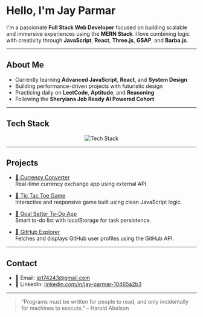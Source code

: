 # Hello, I'm Jay Parmar

I'm a passionate **Full Stack Web Developer** focused on building scalable and immersive experiences using the **MERN Stack**. I love combining logic with creativity through **JavaScript**, **React**, **Three.js**, **GSAP**, and **Barba.js**.

---

## About Me

-  Currently learning **Advanced JavaScript**, **React**, and **System Design**
-  Building performance-driven projects with futuristic design
-  Practicing daily on **LeetCode**, **Aptitude**, and **Reasoning**
-  Following the **Sheryians Job Ready AI Powered Cohort**

---

## Tech Stack

<p align="center">
  <img src="https://skillicons.dev/icons?i=html,css,tailwind,js,react,nodejs,express,mongodb,git,github" alt="Tech Stack" />
</p>

---

## Projects

- [🔗 Currency Converter](https://jayparmar123.github.io/Currency-converter/)  
  Real-time currency exchange app using external API.

- [🔗 Tic Tac Toe Game](https://jayparmar123.github.io/tic-tac-toe/)  
  Interactive and responsive game built using clean JavaScript logic.

- [🔗 Goal Setter To-Do App](https://jayparmar123.github.io/goal-setter-todo-app/)  
  Smart to-do list with localStorage for task persistence.

- [🔗 GitHub Explorer](https://jayparmar123.github.io/github-explorer/)  
  Fetches and displays GitHub user profiles using the GitHub API.

---

## Contact

- 📧 Email: [jp174243@gmail.com](mailto:jp174243@gmail.com)  
- 💼 LinkedIn: [linkedin.com/in/jay-parmar-10465a2b3](https://www.linkedin.com/in/jay-parmar-10465a2b3)

---

> “Programs must be written for people to read, and only incidentally for machines to execute.” – Harold Abelson

